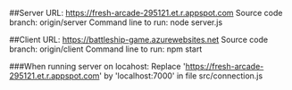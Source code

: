 ##Server
URL: https://fresh-arcade-295121.et.r.appspot.com
Source code branch: origin/server
Command line to run: node server.js

##Client
URL: https://battleship-game.azurewebsites.net
Source code branch: origin/client
Command line to run: npm start

###When running server on locahost: Replace 'https://fresh-arcade-295121.et.r.appspot.com' by 'localhost:7000' in file src/connection.js

